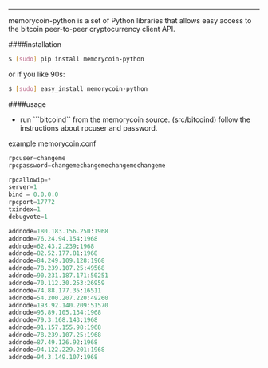 ---
memorycoin-python is a set of Python libraries that allows easy access to the
bitcoin peer-to-peer cryptocurrency client API.


####installation

```bash
$ [sudo] pip install memorycoin-python
```
or if you like 90s:
```bash
$ [sudo] easy_install memorycoin-python
```

####usage

- run ```bitcoind`` from the memorycoin source. (src/bitcoind) follow the instructions about rpcuser and password.

example memorycoin.conf

```python
rpcuser=changeme
rpcpassword=changemechangemechangemechangeme

rpcallowip=*
server=1
bind = 0.0.0.0
rpcport=17772
txindex=1
debugvote=1

addnode=180.183.156.250:1968
addnode=76.24.94.154:1968
addnode=62.43.2.239:1968
addnode=82.52.177.81:1968
addnode=84.249.109.128:1968
addnode=78.239.107.25:49568
addnode=90.231.187.171:50251
addnode=70.112.30.253:26959
addnode=74.88.177.35:16511
addnode=54.200.207.220:49260
addnode=193.92.140.209:51570
addnode=95.89.105.134:1968
addnode=79.3.168.143:1968
addnode=91.157.155.98:1968
addnode=78.239.107.25:1968
addnode=87.49.126.92:1968
addnode=94.122.229.201:1968
addnode=94.3.149.107:1968
```
